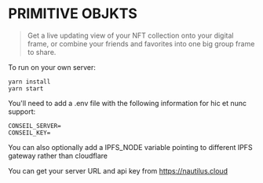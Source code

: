 # PRIMITIVE OBJKTS

> Get a live updating view of your NFT collection onto your digital frame, or combine your friends and favorites into one big group frame to share.

To run on your own server:
```
yarn install
yarn start
```

You'll need to add a .env file with the following information for hic et nunc support:
```
CONSEIL_SERVER=
CONSEIL_KEY=
```

You can also optionally add a IPFS_NODE variable pointing to different IPFS gateway rather than cloudflare

You can get your server URL and api key from https://nautilus.cloud
